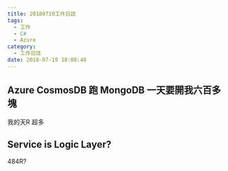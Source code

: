 ```yaml
---
title: 20180719工作日誌
tags:
  - 工作
  - C#
  - Azure
category:
  - 工作日誌
date: 2018-07-19 18:08:48
---
```

## Azure CosmosDB 跑 MongoDB 一天要開我六百多塊 ##

我的天R 超多

## Service is Logic Layer? ##

  484R?